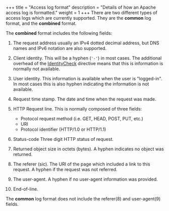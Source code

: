 +++
title = "Access log format"
description = "Details of how an Apache access log is formatted."
weight = 1
+++
There are two different types of access logs which are currently supported. They are the **common** log format, and the **combined** format.

The **combined** format includes the following fields:

1. The request address
    usually an IPv4 dotted decimal address, but DNS names and IPv6 notation are also supported.
2. Client identity.
    This will be a hyphen (`'-'`) in most cases. The additional overhead of the [IdentityCheck](http://httpd.apache.org/docs/2.2/mod/mod_ident.html#identitycheck) directive means that this is information is normally not available.
3. User identity.
    This information is available when the user is "logged-in". In most cases this is also hyphen indicating the information is not available.
4. Request time stamp.
    The date and time when the request was made.
5. HTTP Request line.
    This is normally composed of three fields:

    * Protocol request method (i.e. GET, HEAD, POST, PUT, etc.)
    * URI
    * Protocol identifier (HTTP/1.0 or HTTP/1.1)

6. Status-code
    Three digit HTTP status of request.
7. Returned object size in octets (bytes).
    A hyphen indicates no object was returned.
8. The referer (sic).
    The URI of the page which included a link to this request. A hyphen if the request was not referred.
9. The user-agent.
    A hyphen if no user-agent information was provided.
10. End-of-line.

The **common** log format does not include the referer(8) and user-agent(9) fields.
